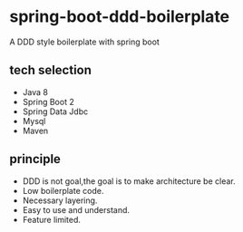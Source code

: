 # spring-boot-ddd-boilerplate

A DDD style boilerplate with spring boot

## tech selection

- Java 8
- Spring Boot 2
- Spring Data Jdbc
- Mysql
- Maven

## principle

- DDD is not goal,the goal is to make architecture be clear.
- Low boilerplate code.
- Necessary layering.
- Easy to use and understand.
- Feature limited.
